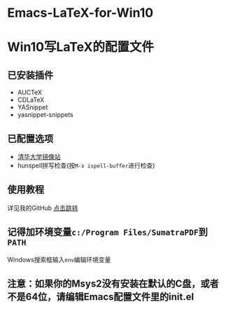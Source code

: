 # Emacs-LaTeX-for-Win10

# Win10写LaTeX的配置文件

## 已安装插件
- AUCTeX
- CDLaTeX
- YASnippet
- yasnippet-snippets

## 已配置选项
- [清华大学镜像站](https://mirror.tuna.tsinghua.edu.cn/help/elpa/)
- hunspell拼写检查(按`M-x ispell-buffer`进行检查)

## 使用教程
详见我的GitHub [点击跳转](https://github.com/XipingHu/Emacs-Win10-Install-Guide)

## 记得加环境变量`c:/Program Files/SumatraPDF`到 `PATH`
Windows搜索框输入`env`编辑环境变量

## 注意：如果你的Msys2没有安装在默认的C盘，或者不是64位，请编辑Emacs配置文件里的init.el
